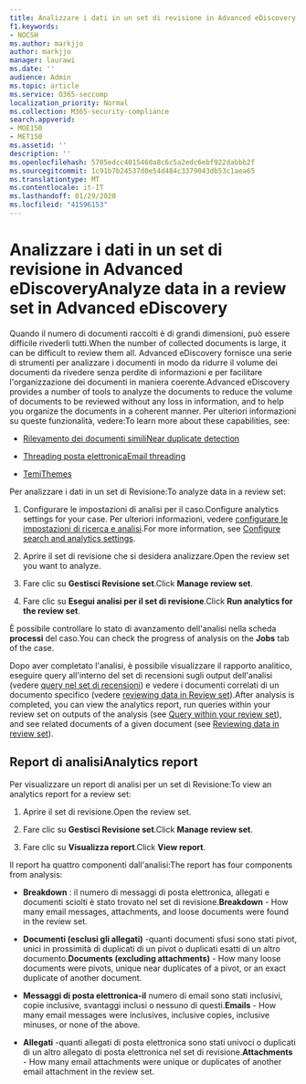 ```yaml
---
title: Analizzare i dati in un set di revisione in Advanced eDiscovery
f1.keywords:
- NOCSH
ms.author: markjjo
author: markjjo
manager: laurawi
ms.date: ''
audience: Admin
ms.topic: article
ms.service: O365-seccomp
localization_priority: Normal
ms.collection: M365-security-compliance
search.appverid:
- MOE150
- MET150
ms.assetid: ''
description: ''
ms.openlocfilehash: 5705edcc4015460a8c6c5a2edc6ebf922dabbb2f
ms.sourcegitcommit: 1c91b7b24537d0e54d484c3379043db53c1aea65
ms.translationtype: MT
ms.contentlocale: it-IT
ms.lasthandoff: 01/29/2020
ms.locfileid: "41596153"
---
```

# <a name="analyze-data-in-a-review-set-in-advanced-ediscovery"></a><span data-ttu-id="9bc95-102">Analizzare i dati in un set di revisione in Advanced eDiscovery</span><span class="sxs-lookup"><span data-stu-id="9bc95-102">Analyze data in a review set in Advanced eDiscovery</span></span>

<span data-ttu-id="9bc95-103">Quando il numero di documenti raccolti è di grandi dimensioni, può essere difficile rivederli tutti.</span><span class="sxs-lookup"><span data-stu-id="9bc95-103">When the number of collected documents is large, it can be difficult to review them all.</span></span> <span data-ttu-id="9bc95-104">Advanced eDiscovery fornisce una serie di strumenti per analizzare i documenti in modo da ridurre il volume dei documenti da rivedere senza perdite di informazioni e per facilitare l'organizzazione dei documenti in maniera coerente.</span><span class="sxs-lookup"><span data-stu-id="9bc95-104">Advanced eDiscovery provides a number of tools to analyze the documents to reduce the volume of documents to be reviewed without any loss in information, and to help you organize the documents in a coherent manner.</span></span> <span data-ttu-id="9bc95-105">Per ulteriori informazioni su queste funzionalità, vedere:</span><span class="sxs-lookup"><span data-stu-id="9bc95-105">To learn more about these capabilities, see:</span></span>

- [<span data-ttu-id="9bc95-106">Rilevamento dei documenti simili</span><span class="sxs-lookup"><span data-stu-id="9bc95-106">Near duplicate detection</span></span>](near-duplicates.md)

- [<span data-ttu-id="9bc95-107">Threading posta elettronica</span><span class="sxs-lookup"><span data-stu-id="9bc95-107">Email threading</span></span>](email-threading.md)

- [<span data-ttu-id="9bc95-108">Temi</span><span class="sxs-lookup"><span data-stu-id="9bc95-108">Themes</span></span>](themes.md)

<span data-ttu-id="9bc95-109">Per analizzare i dati in un set di Revisione:</span><span class="sxs-lookup"><span data-stu-id="9bc95-109">To analyze data in a review set:</span></span>

1. <span data-ttu-id="9bc95-110">Configurare le impostazioni di analisi per il caso.</span><span class="sxs-lookup"><span data-stu-id="9bc95-110">Configure analytics settings for your case.</span></span> <span data-ttu-id="9bc95-111">Per ulteriori informazioni, vedere [configurare le impostazioni di ricerca e analisi](configure-search-analytics-settings.md).</span><span class="sxs-lookup"><span data-stu-id="9bc95-111">For more information, see [Configure search and analytics settings](configure-search-analytics-settings.md).</span></span>

2. <span data-ttu-id="9bc95-112">Aprire il set di revisione che si desidera analizzare.</span><span class="sxs-lookup"><span data-stu-id="9bc95-112">Open the review set you want to analyze.</span></span>

3. <span data-ttu-id="9bc95-113">Fare clic su **Gestisci Revisione set**.</span><span class="sxs-lookup"><span data-stu-id="9bc95-113">Click **Manage review set**.</span></span>

4. <span data-ttu-id="9bc95-114">Fare clic su **Esegui analisi per il set di revisione**.</span><span class="sxs-lookup"><span data-stu-id="9bc95-114">Click **Run analytics for the review set**.</span></span>

<span data-ttu-id="9bc95-115">È possibile controllare lo stato di avanzamento dell'analisi nella scheda **processi** del caso.</span><span class="sxs-lookup"><span data-stu-id="9bc95-115">You can check the progress of analysis on the **Jobs** tab of the case.</span></span>

 <span data-ttu-id="9bc95-116">Dopo aver completato l'analisi, è possibile visualizzare il rapporto analitico, eseguire query all'interno del set di recensioni sugli output dell'analisi (vedere [query nel set di recensioni](review-set-search.md)) e vedere i documenti correlati di un documento specifico (vedere [reviewing data in Review set](reviewing-data-in-review-set.md)).</span><span class="sxs-lookup"><span data-stu-id="9bc95-116">After analysis is completed, you can view the analytics report, run queries within your review set on outputs of the analysis (see [Query within your review set](review-set-search.md)), and see related documents of a given document (see [Reviewing data in review set](reviewing-data-in-review-set.md)).</span></span>

## <a name="analytics-report"></a><span data-ttu-id="9bc95-117">Report di analisi</span><span class="sxs-lookup"><span data-stu-id="9bc95-117">Analytics report</span></span>

<span data-ttu-id="9bc95-118">Per visualizzare un report di analisi per un set di Revisione:</span><span class="sxs-lookup"><span data-stu-id="9bc95-118">To view an analytics report for a review set:</span></span>

1. <span data-ttu-id="9bc95-119">Aprire il set di revisione.</span><span class="sxs-lookup"><span data-stu-id="9bc95-119">Open the review set.</span></span>

2. <span data-ttu-id="9bc95-120">Fare clic su **Gestisci Revisione set**.</span><span class="sxs-lookup"><span data-stu-id="9bc95-120">Click **Manage review set**.</span></span>

3. <span data-ttu-id="9bc95-121">Fare clic su **Visualizza report**.</span><span class="sxs-lookup"><span data-stu-id="9bc95-121">Click **View report**.</span></span>

<span data-ttu-id="9bc95-122">Il report ha quattro componenti dall'analisi:</span><span class="sxs-lookup"><span data-stu-id="9bc95-122">The report has four components from analysis:</span></span>

- <span data-ttu-id="9bc95-123">**Breakdown** : il numero di messaggi di posta elettronica, allegati e documenti sciolti è stato trovato nel set di revisione.</span><span class="sxs-lookup"><span data-stu-id="9bc95-123">**Breakdown** - How many email messages, attachments, and loose documents were found in the review set.</span></span>

- <span data-ttu-id="9bc95-124">**Documenti (esclusi gli allegati)** -quanti documenti sfusi sono stati pivot, unici in prossimità di duplicati di un pivot o duplicati esatti di un altro documento.</span><span class="sxs-lookup"><span data-stu-id="9bc95-124">**Documents (excluding attachments)** - How many loose documents were pivots, unique near duplicates of a pivot, or an exact duplicate of another document.</span></span>

- <span data-ttu-id="9bc95-125">**Messaggi di posta elettronica-il** numero di email sono stati inclusivi, copie inclusive, svantaggi inclusi o nessuno di questi.</span><span class="sxs-lookup"><span data-stu-id="9bc95-125">**Emails** - How many email messages were inclusives, inclusive copies, inclusive minuses, or none of the above.</span></span>

- <span data-ttu-id="9bc95-126">**Allegati** -quanti allegati di posta elettronica sono stati univoci o duplicati di un altro allegato di posta elettronica nel set di revisione.</span><span class="sxs-lookup"><span data-stu-id="9bc95-126">**Attachments** - How many email attachments were unique or duplicates of another email attachment in the review set.</span></span>
